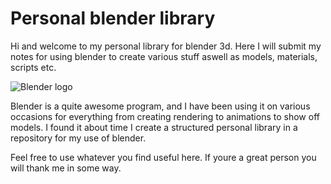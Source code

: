 # Personal blender library

Hi and welcome to my personal library for blender 3d. Here I will submit my notes for using blender to create various stuff aswell as models, materials, scripts etc.

![Blender logo](https://download.blender.org/institute/logos/blender-socket.png)

Blender is a quite awesome program, and I have been using it on various occasions for everything from creating rendering to animations to show off models. I found it about time I create a structured personal library in a repository for my use of blender.

Feel free to use whatever you find useful here. If youre a great person you will thank me in some way.
